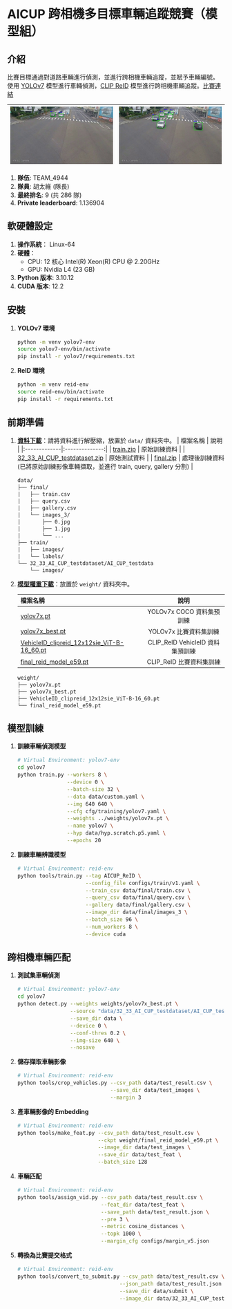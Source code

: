 # AICUP 跨相機多目標車輛追蹤競賽（模型組）
## 介紹
比賽目標通過對道路車輛進行偵測，並進行跨相機車輛追蹤，並賦予車輛編號。\
使用 [YOLOv7](https://github.com/WongKinYiu/yolov7) 模型進行車輛偵測，[CLIP ReID](https://github.com/Syliz517/CLIP-ReID) 模型進行跨相機車輛追蹤。[比賽連結](https://tbrain.trendmicro.com.tw/Competitions/Details/33)

|![alt text](assets/demo1.png)|![alt text](assets/demo2.png)|
|------------------------|------------------------|

1. **隊伍**: TEAM_4944
2. **隊員**: 胡太維 (隊長)
3. **最終排名**: 9 (共 286 隊)
4. **Private leaderboard**: 1.136904

## 軟硬體設定
1. **操作系統**： Linux-64
2. **硬體**： 
   + CPU: 12 核心 Intel(R) Xeon(R) CPU @ 2.20GHz
   + GPU: Nvidia L4 (23 GB)
3. **Python 版本**: 3.10.12
4. **CUDA 版本**: 12.2


## 安裝
1. **YOLOv7 環境**
   ```bash
   python -m venv yolov7-env
   source yolov7-env/bin/activate
   pip install -r yolov7/requirements.txt
   ```

2. **ReID 環境**
   ```bash
   python -m venv reid-env
   source reid-env/bin/activate
   pip install -r requirements.txt
   ```

## 前期準備
1. **[資料下載](https://drive.google.com/drive/folders/1MiOspGNUrnVxB7yqPK3F8F3ViQhlFj70?usp=drive_link)**：請將資料進行解壓縮，放置於 `data/` 資料夾中。
   | 檔案名稱 | 說明 |
   |:-------------|:--------------:|
   | [train.zip]()         |   原始訓練資料    |
   | [32_33_AI_CUP_testdataset.zip]()   |   原始測試資料      |
   | [final.zip]()  |   處理後訓練資料 (已將原始訓練影像車輛擷取，並進行 train, query, gallery 分割)  |

   ```plaintext
   data/
   ├── final/
   |   ├── train.csv
   |   ├── query.csv
   |   ├── gallery.csv
   |   └── images_3/
   |       ├── 0.jpg
   |       ├── 1.jpg
   |       └── ...
   ├── train/
   |   ├── images/
   |   └── labels/
   └── 32_33_AI_CUP_testdataset/AI_CUP_testdata
       └── images/
   ```


2. **[模型權重下載](https://drive.google.com/drive/folders/19wHyB9UdzuuNAtoBgWUND-QArb3he1pj?usp=drive_link)**：放置於 `weight/` 資料夾中。

   | 檔案名稱 | 說明 |
   |:-------------|:--------------:|
   | [yolov7x.pt]()                   |   YOLOv7x COCO 資料集預訓練       |
   | [yolov7x_best.pt]()              |   YOLOv7x 比賽資料集訓練          |
   | [VehicleID_clipreid_12x12sie_ViT-B-16_60.pt]()  |   CLIP_ReID VehicleID 資料集預訓練  |
   | [final_reid_model_e59.pt]()  |   CLIP_ReID 比賽資料集訓練  |

   ```plaintext
   weight/
   ├── yolov7x.pt
   ├── yolov7x_best.pt
   ├── VehicleID_clipreid_12x12sie_ViT-B-16_60.pt  
   └── final_reid_model_e59.pt
   ```


## 模型訓練
1. **訓練車輛偵測模型**
   ```bash
   # Virtual Environment: yolov7-env
   cd yolov7
   python train.py --workers 8 \
                   --device 0 \
                   --batch-size 32 \
                   --data data/custom.yaml \
                   --img 640 640 \
                   --cfg cfg/training/yolov7.yaml \
                   --weights ../weights/yolov7x.pt \
                   --name yolov7 \
                   --hyp data/hyp.scratch.p5.yaml \
                   --epochs 20
   ```

2. **訓練車輛辨識模型**
   ```bash
   # Virtual Environment: reid-env
   python tools/train.py --tag AICUP_ReID \
                         --config_file configs/train/v1.yaml \
                         --train_csv data/final/train.csv \
                         --query_csv data/final/query.csv \
                         --gallery data/final/gallery.csv \
                         --image_dir data/final/images_3 \
                         --batch_size 96 \
                         --num_workers 8 \
                         --device cuda
   ```


## 跨相機車輛匹配
1. **測試集車輛偵測**
   ```bash
   # Virtual Environment: yolov7-env
   cd yolov7
   python detect.py --weights weights/yolov7x_best.pt \
                    --source "data/32_33_AI_CUP_testdataset/AI_CUP_testdata/images/*/*.jpg" \
                    --save_dir data \
                    --device 0 \
                    --conf-thres 0.2 \
                    --img-size 640 \
                    --nosave
   ```

2. **儲存擷取車輛影像**
   ```bash
   # Virtual Environment: reid-env
   python tools/crop_vehicles.py --csv_path data/test_result.csv \
                                 --save_dir data/test_images \
                                 --margin 3
   ```

3. **產車輛影像的 Embedding**
   ```bash
   # Virtual Environment: reid-env
   python tools/make_feat.py --csv_path data/test_result.csv \
                             --ckpt weight/final_reid_model_e59.pt \
                             --image_dir data/test_images \
                             --save_dir data/test_feat \
                             --batch_size 128
   ```

4. **車輛匹配**
   ```bash
   # Virtual Environment: reid-env
   python tools/assign_vid.py --csv_path data/test_result.csv \
                              --feat_dir data/test_feat \
                              --save_path data/test_result.json \
                              --pre 3 \
                              --metric cosine_distances \
                              --topk 1000 \
                              --margin_cfg configs/margin_v5.json
   ```

5. **轉換為比賽提交格式**
   ```bash
   # Virtual Environment: reid-env
   python tools/convert_to_submit.py --csv_path data/test_result.csv \
                                    --json_path data/test_result.json \
                                    --save_dir data/submit \
                                    --image_dir data/32_33_AI_CUP_testdataset/AI_CUP_testdata/images
   ```